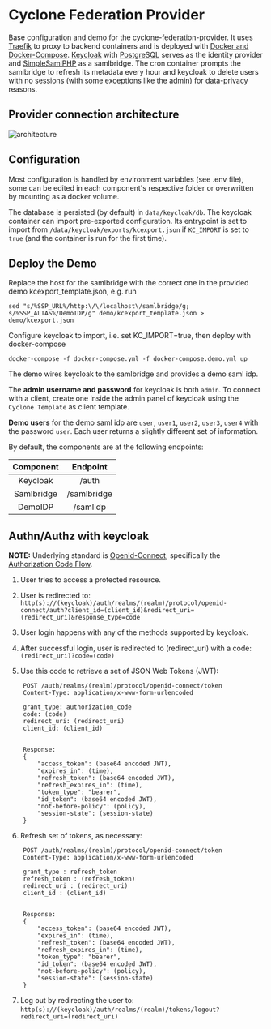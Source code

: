 # Cyclone Federation Provider
Base configuration and demo for the cyclone-federation-provider. It uses [Traefik](https://traefik.io/) to proxy to backend containers and is deployed with [Docker and Docker-Compose](https://www.docker.com/). [Keycloak](http://keycloak.org) with [PostgreSQL](https://www.postgresql.org) serves as the identity provider and [SimpleSamlPHP](https://simplesamlphp.org) as a samlbridge. The cron container prompts the samlbridge to refresh its metadata every hour and keycloak to delete users with no sessions (with some exceptions like the admin) for data-privacy reasons.


## Provider connection architecture
![architecture](https://raw.githubusercontent.com/cyclone-project/cyclone-federation-provider/master/docs/cyclone-diagram.png)


## Configuration
Most configuration is handled by environment variables (see .env file), some can be edited in each component's respective folder or overwritten by mounting as a docker volume.

The database is persisted (by default) in `data/keycloak/db`. The keycloak container can import pre-exported configuration. Its entrypoint is set to import from `/data/keycloak/exports/kcexport.json` if `KC_IMPORT` is set to `true` (and the container is run for the first time).


## Deploy the Demo
Replace the host for the samlbridge with the correct one in the provided demo kcexport_template.json, e.g. run
```
sed "s/%SSP_URL%/http:\/\/localhost\/samlbridge/g; s/%SSP_ALIAS%/DemoIDP/g" demo/kcexport_template.json > demo/kcexport.json
```
Configure keycloak to import, i.e. set KC_IMPORT=true, then deploy with docker-compose
```
docker-compose -f docker-compose.yml -f docker-compose.demo.yml up
```

The demo wires keycloak to the samlbridge and provides a demo saml idp.

The __admin username and password__ for keycloak is both `admin`. To connect with a client, create one inside the admin panel of keycloak using the `Cyclone Template` as client template.

__Demo users__ for the demo saml idp are `user`, `user1`, `user2`, `user3`, `user4` with the password `user`. Each user returns a slightly different set of information.

By default, the components are at the following endpoints:

| Component  | Endpoint    |
|:----------:|:-----------:|
| Keycloak   | /auth       |
| Samlbridge | /samlbridge |
| DemoIDP    | /samlidp    |


## Authn/Authz with keycloak

__NOTE:__ Underlying standard is [OpenId-Connect](http://openid.net/connect/), specifically the [Authorization Code Flow](http://openid.net/specs/openid-connect-core-1_0.html#CodeFlowAuth).

1. User tries to access a protected resource.

2. User is redirected to:
`http(s)://(keycloak)/auth/realms/(realm)/protocol/openid-connect/auth?client_id=(client_id)&redirect_uri=(redirect_uri)&response_type=code`

3. User login happens with any of the methods supported by keycloak.

4. After successful login, user is redirected to (redirect_uri) with a code:
`(redirect_uri)?code=(code)`

5. Use this code to retrieve a set of JSON Web Tokens (JWT):
```http
    POST /auth/realms/(realm)/protocol/openid-connect/token
    Content-Type: application/x-www-form-urlencoded

    grant_type: authorization_code
    code: (code)
    redirect_uri: (redirect_uri)
    client_id: (client_id)


    Response:
    {
        "access_token": (base64 encoded JWT),
        "expires_in": (time),
        "refresh_token": (base64 encoded JWT),
        "refresh_expires_in": (time),
        "token_type": "bearer",
        "id_token": (base64 encoded JWT),
        "not-before-policy": (policy),
        "session-state": (session-state)
    }
```

6. Refresh set of tokens, as necessary:
```http
    POST /auth/realms/(realm)/protocol/openid-connect/token
    Content-Type: application/x-www-form-urlencoded

    grant_type : refresh_token
    refresh_token : (refresh_token)
    redirect_uri : (redirect_uri)
    client_id : (client_id)


    Response:
    {
        "access_token": (base64 encoded JWT),
        "expires_in": (time),
        "refresh_token": (base64 encoded JWT),
        "refresh_expires_in": (time),
        "token_type": "bearer",
        "id_token": (base64 encoded JWT),
        "not-before-policy": (policy),
        "session-state": (session-state)
    }
```

7. Log out by redirecting the user to: `http(s)://(keycloak)/auth/realms/(realm)/tokens/logout?redirect_uri=(redirect_uri)`
